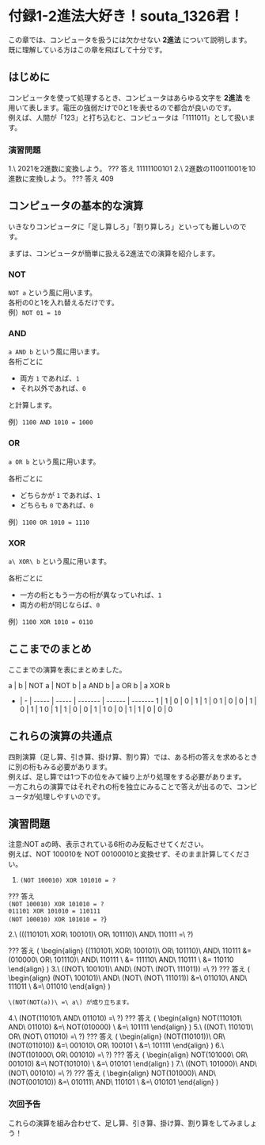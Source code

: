 # 付録1-2進法大好き！souta_1326君！

この章では、コンピュータを扱うには欠かせない **2進法** について説明します。  
既に理解している方はこの章を飛ばして十分です。

## はじめに

コンピュータを使って処理するとき、コンピュータはあらゆる文字を **2進法** を用いて表します。電圧の強弱だけで0と1を表せるので都合が良いのです。  
例えば、人間が「123」と打ち込むと、コンピュータは「1111011」として扱います。

### 演習問題

1.\ 2021を2進数に変換しよう。
??? 答え
    $11111100101$
2.\ 2進数の110011001を10進数に変換しよう。
??? 答え
    $409$

## コンピュータの基本的な演算

いきなりコンピュータに「足し算しろ」「割り算しろ」といっても難しいのです。

まずは、コンピュータが簡単に扱える2進法での演算を紹介します。

### NOT

`NOT a` という風に用います。  
各桁の0と1を入れ替えるだけです。  
例）`NOT 01 = 10`

### AND

`a AND b` という風に用います。  
各桁ごとに

- 両方 `1` であれば、`1`
- それ以外であれば、`0`

と計算します。

例）`1100 AND 1010 = 1000`

### OR

`a OR b` という風に用います。  

各桁ごとに

- どちらかが `1` であれば、`1`
- どちらも `0` であれば、`0`

例）`1100 OR 1010 = 1110`

### XOR

`a\ XOR\ b` という風に用います。

各桁ごとに

- 一方の桁ともう一方の桁が異なっていれば、`1`
- 両方の桁が同じならば、`0`

例）`1100 XOR 1010 = 0110`

## ここまでのまとめ

ここまでの演算を表にまとめました。

a | b | NOT a | NOT b | a AND b | a OR b | a XOR b
- | - | ----- | ----- | ------- | ------ | -------
1 | 1 | 0     | 0     | 1       | 1      | 0
1 | 0 | 0     | 1     | 0       | 1      | 1
0 | 1 | 1     | 0     | 0       | 1      | 1
0 | 0 | 1     | 1     | 0       | 0      | 0

## これらの演算の共通点

四則演算（足し算、引き算、掛け算、割り算）では、ある桁の答えを求めるときに別の桁もみる必要があります。  
例えば、足し算では1つ下の位をみて繰り上がり処理をする必要があります。  
一方これらの演算ではそれぞれの桁を独立にみることで答えが出るので、コンピュータが処理しやすいのです。

## 演習問題

注意:NOT aの時、表示されている6桁のみ反転させてください。  
例えば、NOT 100010を NOT 00100010と変換せず、そのまま計算してください。

1. `(NOT 100010) XOR 101010 = ?`

??? 答え\
`(NOT 100010) XOR 101010 = ?`  
`011101 XOR 101010 = 110111`  
`(NOT 100010) XOR 101010 = ?`}

2.\ \(((110101\ XOR\ 100101)\ OR\ 101110)\ AND\ 110111 =\ ?\)

??? 答え
    \(
        \begin{align}
        ((110101\ XOR\ 100101)\ OR\ 101110)\ AND\ 110111
        &amp;= (010000\ OR\ 101110)\ AND\ 110111 \\
        &amp;= 111110\ AND\ 110111 \\
        &amp;= 110110
        \end{align}
    \)
3.\ \((NOT\ 100101)\ AND\ (NOT\ (NOT\ 111011)) =\ ?\)
??? 答え
    \(
        \begin{align}
        (NOT\ 100101)\ AND\ (NOT\ (NOT\ 111011))
        &amp;=\ 011010\ AND\ 111011 \\
        &amp;=\ 011010
        \end{align}
    \)

    \(NOT(NOT(a))\ =\ a\) が成り立ちます。
4.\ \(NOT(110101\ AND\ 011010) =\ ?\)
??? 答え
    \(
        \begin{align}
        NOT(110101\ AND\ 011010)
        &amp;=\ NOT(010000) \\
        &amp;=\ 101111
        \end{align}
    \)
5.\ \((NOT\ 110101)\ OR\ (NOT\ 011010) =\ ?\)
??? 答え
    \(
        \begin{align}
        (NOT(110101))\ OR\ (NOT(011010))
        &amp;=\ 001010\ OR\ 100101 \\
        &amp;=\ 101111
        \end{align}
    \)
6.\ \(NOT(101000\ OR\ 001010) =\ ?\)
??? 答え
    \(
        \begin{align}
        NOT(101000\ OR\ 001010)
        &amp;=\ NOT(101010) \\
        &amp;=\ 010101
        \end{align}
    \)
7.\ \((NOT\ 101000)\ AND\ (NOT\ 001010) =\ ?\)
??? 答え
    \(
        \begin{align}
        NOT(101000)\ AND\ (NOT(001010))
        &amp;=\ 010111\ AND\ 110101 \\
        &amp;=\ 010101
        \end{align}
    \)

### 次回予告

これらの演算を組み合わせて、足し算、引き算、掛け算、割り算をしてみましょう！
<!-- [次のページへ](Pre2 Page あとで入力) -->